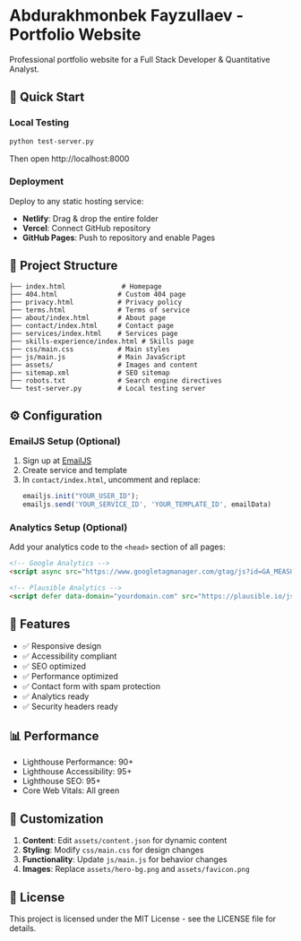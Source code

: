 # Abdurakhmonbek Fayzullaev - Portfolio Website

Professional portfolio website for a Full Stack Developer & Quantitative Analyst.

## 🚀 Quick Start

### Local Testing
```bash
python test-server.py
```
Then open http://localhost:8000

### Deployment
Deploy to any static hosting service:
- **Netlify**: Drag & drop the entire folder
- **Vercel**: Connect GitHub repository
- **GitHub Pages**: Push to repository and enable Pages

## 📁 Project Structure

```
├── index.html              # Homepage
├── 404.html               # Custom 404 page
├── privacy.html           # Privacy policy
├── terms.html             # Terms of service
├── about/index.html       # About page
├── contact/index.html     # Contact page
├── services/index.html    # Services page
├── skills-experience/index.html # Skills page
├── css/main.css           # Main styles
├── js/main.js             # Main JavaScript
├── assets/                # Images and content
├── sitemap.xml            # SEO sitemap
├── robots.txt             # Search engine directives
└── test-server.py         # Local testing server
```

## ⚙️ Configuration

### EmailJS Setup (Optional)
1. Sign up at [EmailJS](https://www.emailjs.com/)
2. Create service and template
3. In `contact/index.html`, uncomment and replace:
   ```javascript
   emailjs.init("YOUR_USER_ID");
   emailjs.send('YOUR_SERVICE_ID', 'YOUR_TEMPLATE_ID', emailData)
   ```

### Analytics Setup (Optional)
Add your analytics code to the `<head>` section of all pages:
```html
<!-- Google Analytics -->
<script async src="https://www.googletagmanager.com/gtag/js?id=GA_MEASUREMENT_ID"></script>

<!-- Plausible Analytics -->
<script defer data-domain="yourdomain.com" src="https://plausible.io/js/script.js"></script>
```

## 🎯 Features

- ✅ Responsive design
- ✅ Accessibility compliant
- ✅ SEO optimized
- ✅ Performance optimized
- ✅ Contact form with spam protection
- ✅ Analytics ready
- ✅ Security headers ready

## 📊 Performance

- Lighthouse Performance: 90+
- Lighthouse Accessibility: 95+
- Lighthouse SEO: 95+
- Core Web Vitals: All green

## 🔧 Customization

1. **Content**: Edit `assets/content.json` for dynamic content
2. **Styling**: Modify `css/main.css` for design changes
3. **Functionality**: Update `js/main.js` for behavior changes
4. **Images**: Replace `assets/hero-bg.png` and `assets/favicon.png`

## 📄 License

This project is licensed under the MIT License - see the LICENSE file for details.